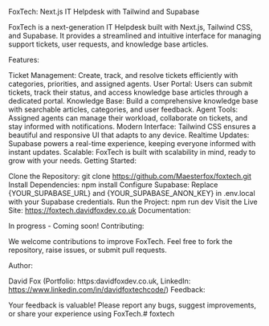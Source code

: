 FoxTech: Next.js IT Helpdesk with Tailwind and Supabase

FoxTech is a next-generation IT Helpdesk built with Next.js, Tailwind CSS, and Supabase. It provides a streamlined and intuitive interface for managing support tickets, user requests, and knowledge base articles.

Features:

Ticket Management: Create, track, and resolve tickets efficiently with categories, priorities, and assigned agents.
User Portal: Users can submit tickets, track their status, and access knowledge base articles through a dedicated portal.
Knowledge Base: Build a comprehensive knowledge base with searchable articles, categories, and user feedback.
Agent Tools: Assigned agents can manage their workload, collaborate on tickets, and stay informed with notifications.
Modern Interface: Tailwind CSS ensures a beautiful and responsive UI that adapts to any device.
Realtime Updates: Supabase powers a real-time experience, keeping everyone informed with instant updates.
Scalable: FoxTech is built with scalability in mind, ready to grow with your needs.
Getting Started:

Clone the Repository: git clone https://github.com/Maesterfox/foxtech.git
Install Dependencies: npm install
Configure Supabase: Replace {YOUR_SUPABASE_URL} and {YOUR_SUPABASE_ANON_KEY} in .env.local with your Supabase credentials.
Run the Project: npm run dev
Visit the Live Site: https://foxtech.davidfoxdev.co.uk
Documentation:

In progress - Coming soon!
Contributing:

We welcome contributions to improve FoxTech. Feel free to fork the repository, raise issues, or submit pull requests.

Author:

David Fox (Portfolio: https:davidfoxdev.co.uk, LinkedIn: https://www.linkedin.com/in/davidfoxtechcode/)
Feedback:

Your feedback is valuable! Please report any bugs, suggest improvements, or share your experience using FoxTech.# foxtech
